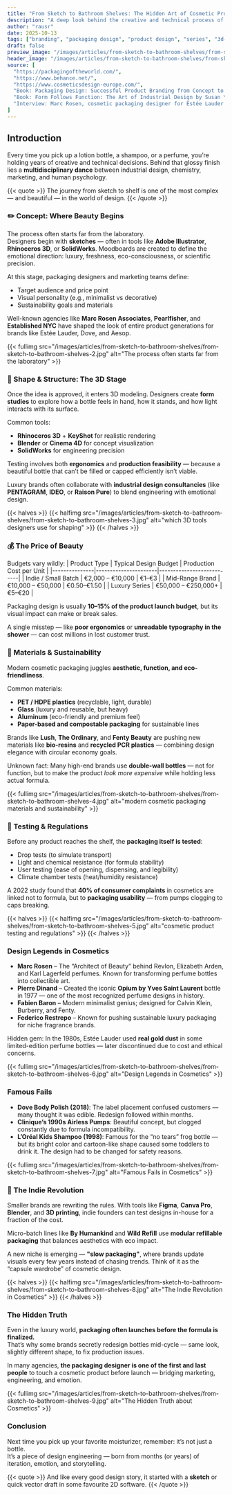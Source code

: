 ```yaml
---
title: "From Sketch to Bathroom Shelves: The Hidden Art of Cosmetic Product Design"
description: "A deep look behind the creative and technical process of how cosmetic products are designed — from concept sketches to the final bottle on your bathroom shelf."
author: "rausr"
date: 2025-10-13
tags: ["branding", "packaging design", "product design", "series", "3d-modeling"]
draft: false
preview_image: "/images/articles/from-sketch-to-bathroom-shelves/from-sketch-to-bathroom-shelves-10.jpg"
header_image: "/images/articles/from-sketch-to-bathroom-shelves/from-sketch-to-bathroom-shelves-1.jpg"
source: [
  "https://packagingoftheworld.com/",
  "https://www.behance.net/",
  "https://www.cosmeticsdesign-europe.com/",
  "Book: Packaging Design: Successful Product Branding from Concept to Shelf by Marianne Rosner Klimchuk & Sandra Krasovec",
  "Book: Form Follows Function: The Art of Industrial Design by Susan Yelavich",
  "Interview: Marc Rosen, cosmetic packaging designer for Estée Lauder & Revlon"
]
---
```


## Introduction

Every time you pick up a lotion bottle, a shampoo, or a perfume, you’re holding years of creative and technical decisions. Behind that glossy finish lies a **multidisciplinary dance** between industrial design, chemistry, marketing, and human psychology.

{{< quote >}}
The journey from sketch to shelf is one of the most complex — and beautiful — in the world of design.
{{< /quote >}}


### ✏️ Concept: Where Beauty Begins

The process often starts far from the laboratory.  
Designers begin with **sketches** — often in tools like **Adobe Illustrator**, **Rhinoceros 3D**, or **SolidWorks**. Moodboards are created to define the emotional direction: luxury, freshness, eco-consciousness, or scientific precision.

At this stage, packaging designers and marketing teams define:
- Target audience and price point
- Visual personality (e.g., minimalist vs decorative)
- Sustainability goals and materials

Well-known agencies like **Marc Rosen Associates**, **Pearlfisher**, and **Established NYC** have shaped the look of entire product generations for brands like Estée Lauder, Dove, and Aesop.


{{< fullimg src="/images/articles/from-sketch-to-bathroom-shelves/from-sketch-to-bathroom-shelves-2.jpg" alt="The process often starts far from the laboratory" >}}



### 🧴 Shape & Structure: The 3D Stage

Once the idea is approved, it enters 3D modeling. Designers create **form studies** to explore how a bottle feels in hand, how it stands, and how light interacts with its surface.

Common tools:
- **Rhinoceros 3D** + **KeyShot** for realistic rendering
- **Blender** or **Cinema 4D** for concept visualization
- **SolidWorks** for engineering precision

Testing involves both **ergonomics** and **production feasibility** — because a beautiful bottle that can’t be filled or capped efficiently isn’t viable.

Luxury brands often collaborate with **industrial design consultancies** (like **PENTAGRAM**, **IDEO**, or **Raison Pure**) to blend engineering with emotional design.

{{< halves >}}
{{< halfimg src="/images/articles/from-sketch-to-bathroom-shelves/from-sketch-to-bathroom-shelves-3.jpg" alt="which 3D tools designers use for shaping" >}}
{{< /halves >}}

### 💰 The Price of Beauty

Budgets vary wildly:
| Product Type | Typical Design Budget | Production Cost per Unit |
|---------------|----------------------|---------------------------|
| Indie / Small Batch | €2,000 – €10,000 | €1–€3 |
| Mid-Range Brand | €10,000 – €50,000 | €0.50–€1.50 |
| Luxury Series | €50,000 – €250,000+ | €5–€20 |

Packaging design is usually **10–15% of the product launch budget**, but its visual impact can make or break sales.

A single misstep — like **poor ergonomics** or **unreadable typography in the shower** — can cost millions in lost customer trust.



### 🌿 Materials & Sustainability

Modern cosmetic packaging juggles **aesthetic, function, and eco-friendliness**.

Common materials:
- **PET / HDPE plastics** (recyclable, light, durable)
- **Glass** (luxury and reusable, but heavy)
- **Aluminum** (eco-friendly and premium feel)
- **Paper-based and compostable packaging** for sustainable lines

Brands like **Lush**, **The Ordinary**, and **Fenty Beauty** are pushing new materials like **bio-resins** and **recycled PCR plastics** — combining design elegance with circular economy goals.

Unknown fact: Many high-end brands use **double-wall bottles** — not for function, but to make the product *look more expensive* while holding less actual formula.


{{< fullimg src="/images/articles/from-sketch-to-bathroom-shelves/from-sketch-to-bathroom-shelves-4.jpg" alt="modern cosmetic packaging materials and sustainability" >}}


### 🧪 Testing & Regulations

Before any product reaches the shelf, the **packaging itself is tested**:
- Drop tests (to simulate transport)
- Light and chemical resistance (for formula stability)
- User testing (ease of opening, dispensing, and legibility)
- Climate chamber tests (heat/humidity resistance)

A 2022 study found that **40% of consumer complaints** in cosmetics are linked not to formula, but to **packaging usability** — from pumps clogging to caps breaking.

{{< halves >}}
{{< halfimg src="/images/articles/from-sketch-to-bathroom-shelves/from-sketch-to-bathroom-shelves-5.jpg" alt="cosmetic product testing and regulations" >}}
{{< /halves >}}


### Design Legends in Cosmetics

- **Marc Rosen** – The “Architect of Beauty” behind Revlon, Elizabeth Arden, and Karl Lagerfeld perfumes. Known for transforming perfume bottles into collectible art.
- **Pierre Dinand** – Created the iconic **Opium by Yves Saint Laurent** bottle in 1977 — one of the most recognized perfume designs in history.
- **Fabien Baron** – Modern minimalist genius; designed for Calvin Klein, Burberry, and Fenty.
- **Federico Restrepo** – Known for pushing sustainable luxury packaging for niche fragrance brands.

Hidden gem: In the 1980s, Estée Lauder used **real gold dust** in some limited-edition perfume bottles — later discontinued due to cost and ethical concerns.


{{< fullimg src="/images/articles/from-sketch-to-bathroom-shelves/from-sketch-to-bathroom-shelves-6.jpg" alt="Design Legends in Cosmetics" >}}



### Famous Fails

- **Dove Body Polish (2018)**: The label placement confused customers — many thought it was edible. Redesign followed within months.
- **Clinique’s 1990s Airless Pumps**: Beautiful concept, but clogged constantly due to formula incompatibility.
- **L’Oréal Kids Shampoo (1998)**: Famous for the “no tears” frog bottle — but its bright color and cartoon-like shape caused some toddlers to drink it. The design had to be changed for safety reasons.


{{< fullimg src="/images/articles/from-sketch-to-bathroom-shelves/from-sketch-to-bathroom-shelves-7.jpg" alt="Famous Fails in Cosmetics" >}}


### 🚀 The Indie Revolution

Smaller brands are rewriting the rules. With tools like **Figma**, **Canva Pro**, **Blender**, and **3D printing**, indie founders can test designs in-house for a fraction of the cost.

Micro-batch lines like **By Humankind** and **Wild Refill** use **modular refillable packaging** that balances aesthetics with eco impact.

A new niche is emerging — **"slow packaging"**, where brands update visuals every few years instead of chasing trends. Think of it as the “capsule wardrobe” of cosmetic design.

{{< halves >}}
{{< halfimg src="/images/articles/from-sketch-to-bathroom-shelves/from-sketch-to-bathroom-shelves-8.jpg" alt="The Indie Revolution in Cosmetics" >}}
{{< /halves >}}

### The Hidden Truth

Even in the luxury world, **packaging often launches before the formula is finalized.**  
That’s why some brands secretly redesign bottles mid-cycle — same look, slightly different shape, to fix production issues.

In many agencies, **the packaging designer is one of the first and last people** to touch a cosmetic product before launch — bridging marketing, engineering, and emotion.

{{< fullimg src="/images/articles/from-sketch-to-bathroom-shelves/from-sketch-to-bathroom-shelves-9.jpg" alt="The Hidden Truth about Cosmetics" >}}

### Conclusion

Next time you pick up your favorite moisturizer, remember: it’s not just a bottle.  
It’s a piece of design engineering — born from months (or years) of iteration, emotion, and storytelling.

{{< quote >}}
And like every good design story, it started with a **sketch** or quick vector draft in some favourite 2D software.
{{< /quote >}}

